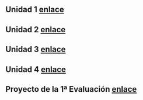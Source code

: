 ## Unidad 1 [enlace](https://github.com/nicoaldopaez/sge_anpa/tree/main/Ud1)
## Unidad 2 [enlace](https://github.com/nicoaldopaez/sge_anpa/tree/main/Ud2)
## Unidad 3 [enlace](https://github.com/nicoaldopaez/sge_anpa/blob/main/Ud3/Index.md)
## Unidad 4 [enlace](https://github.com/nicoaldopaez/sge_anpa/blob/main/ud4/index.md)
## Proyecto de la 1ª Evaluación [enlace]()